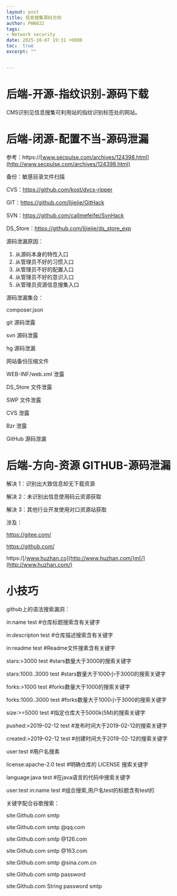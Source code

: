 ```yaml
---
layout: post
title: 信息搜集源码方向
author: PWN022
tags:
- Network security
date: 2025-10-07 19:31 +0800
toc:  true
excerpt: ""


---
```


# 后端-开源-指纹识别-源码下载

CMS识别见信息搜集可利用站的指纹识别标签处的网站。

#  后端-闭源-配置不当-源码泄漏

参考：https://[www.secpulse.com/archives/124398.html](http://www.secpulse.com/archives/124398.html)

备份：敏感目录文件扫描 

CVS：https://github.com/kost/dvcs-ripper 

GIT：https://github.com/lijiejie/GitHack 

SVN：https://github.com/callmefeifei/SvnHack 

DS_Store：https://github.com/lijiejie/ds_store_exp

源码泄漏原因：

1. 从源码本身的特性入口
2. 从管理员不好的习惯入口
3. 从管理员不好的配置入口
4. 从管理员不好的意识入口
5. 从管理员资源信息搜集入口

源码泄漏集合： 

composer.json

git 源码泄露

svn 源码泄露

hg 源码泄漏

网站备份压缩文件

WEB-INF/web.xml 泄露

DS_Store 文件泄露

SWP 文件泄露

CVS 泄露

Bzr 泄露

GitHub 源码泄漏

 

# 后端-方向-资源 GITHUB-源码泄漏

解决 1：识别出大致信息却无下载资源

解决 2：未识别出信息使用码云资源获取

解决 3：其他行业开发使用对口资源站获取

涉及：

https://gitee.com/

https://github.com/

https:/[/www.huzhan.co](http://www.huzhan.com/)m[/](http://www.huzhan.com/)

# 小技巧

github上的语法搜索漏洞：

in:name test				#仓库标题搜索含有关键字

in:descripton test		#仓库描述搜索含有关键字

in:readme test			#Readme文件搜素含有关键字

stars:>3000 test			#stars数量大于3000的搜索关键字

stars:1000..3000 test	#stars数量大于1000小于3000的搜索关键字

forks:>1000 test			#forks数量大于1000的搜索关键字

forks:1000..3000 test	#forks数量大于1000小于3000的搜索关键字

size:>=5000 test			#指定仓库大于5000k(5M)的搜索关键字

pushed:>2019-02-12 test	#发布时间大于2019-02-12的搜索关键字

created:>2019-02-12 test	#创建时间大于2019-02-12的搜索关键字

user:test						#用户名搜素

license:apache-2.0 test		#明确仓库的 LICENSE 搜索关键字

language:java test				#在java语言的代码中搜索关键字

user:test in:name test			#组合搜索,用户名test的标题含有test的

关键字配合谷歌搜索：

site:Github.com smtp   

site:Github.com smtp @qq.com   

site:Github.com smtp @126.com   

site:Github.com smtp @163.com   

site:Github.com smtp @sina.com.cn

site:Github.com smtp password

site:Github.com String password smtp